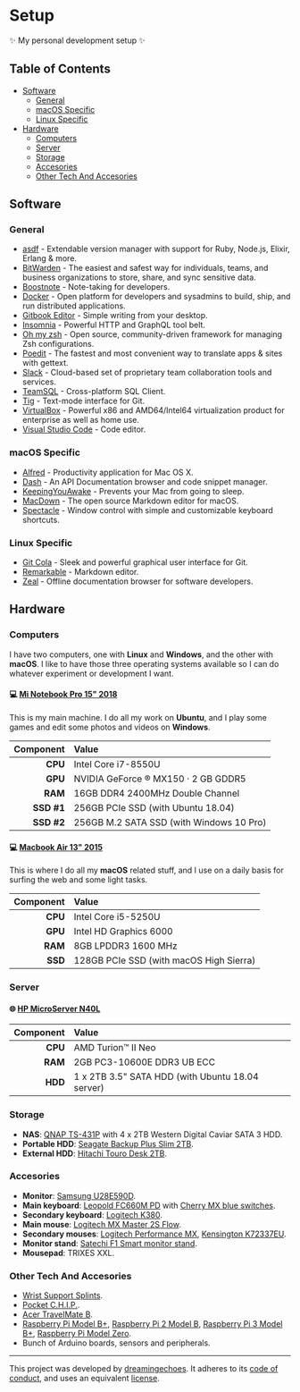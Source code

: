 # Setup

:sparkles: My personal development setup :sparkles:

## Table of Contents

- [Software](#software)
  * [General](#general)
  * [macOS Specific](#macos-specific)
  * [Linux Specific](#general)
- [Hardware](#hardware)
  * [Computers](#computers)
  * [Server](#server)
  * [Storage](#storage)
  * [Accesories](#accesories)
  * [Other Tech And Accesories](#other-tech-and-accesories)

## Software

### General

* [asdf](https://github.com/asdf-vm/asdf) - Extendable version manager with support for Ruby, Node.js, Elixir, Erlang & more.
* [BitWarden](https://bitwarden.com/) - The easiest and safest way for individuals, teams, and business organizations to store, share, and sync sensitive data.
* [Boostnote](https://boostnote.io/) - Note-taking for developers.
* [Docker](https://www.docker.com/) - Open platform for developers and sysadmins to build, ship, and run distributed applications.
* [Gitbook Editor](https://legacy.gitbook.com/editor) - Simple writing from your desktop.
* [Insomnia](https://insomnia.rest/) - Powerful HTTP and GraphQL tool belt.
* [Oh my zsh](https://ohmyz.sh/) - Open source, community-driven framework for managing Zsh configurations.
* [Poedit](https://poedit.net/) - The fastest and most convenient way to translate apps & sites with gettext.
* [Slack](https://slack.com/) - Cloud-based set of proprietary team collaboration tools and services.
* [TeamSQL](https://teamsql.io/) - Cross-platform SQL Client.
* [Tig](https://jonas.github.io/tig/) - Text-mode interface for Git.
* [VirtualBox](https://www.virtualbox.org/) - Powerful x86 and AMD64/Intel64 virtualization product for enterprise as well as home use.
* [Visual Studio Code](https://code.visualstudio.com/) - Code editor.

### macOS Specific

* [Alfred](https://www.alfredapp.com/) - Productivity application for Mac OS X.
* [Dash](https://kapeli.com/dash) - An API Documentation browser and code snippet manager.
* [KeepingYouAwake](https://github.com/newmarcel/KeepingYouAwake) - Prevents your Mac from going to sleep.
* [MacDown](https://macdown.uranusjr.com/) - The open source Markdown editor for macOS.
* [Spectacle](https://www.spectacleapp.com/) - Window control with simple and customizable keyboard shortcuts.

### Linux Specific

* [Git Cola](https://git-cola.github.io/) - Sleek and powerful graphical user interface for Git.
* [Remarkable](https://remarkableapp.github.io/) - Markdown editor.
* [Zeal](https://zealdocs.org/) - Offline documentation browser for software developers.

## Hardware

### Computers

I have two computers, one with **Linux** and **Windows**, and the other with **macOS**. I like to have those three operating systems available so I can do whatever experiment or development I want.

#### :computer: [Mi Notebook Pro 15" 2018](https://www.mi.com/mibookpro/)

This is my main machine. I do all my work on **Ubuntu**, and I play some games and edit some photos and videos on **Windows**.

| Component  | Value                                    |
|-----------:|:-----------------------------------------|
| **CPU**    | Intel Core i7-8550U                      |
| **GPU**    | NVIDIA GeForce ® MX150 · 2 GB GDDR5      |
| **RAM**    | 16GB DDR4 2400MHz Double Channel         |
| **SSD #1** | 256GB PCIe SSD (with Ubuntu 18.04)       |
| **SSD #2** | 256GB M.2 SATA SSD (with Windows 10 Pro) |

#### :computer: [Macbook Air 13" 2015](https://support.apple.com/kb/sp714/)

This is where I do all my **macOS** related stuff, and I use on a daily basis for surfing the web and some light tasks.

| Component  | Value                                   |
|-----------:|:----------------------------------------|
| **CPU**    | Intel Core i5-5250U                     |
| **GPU**    | Intel HD Graphics 6000                  |
| **RAM**    | 8GB LPDDR3 1600 MHz                     |
| **SSD**    | 128GB PCIe SSD (with macOS High Sierra) |

### Server

#### :globe_with_meridians: [HP MicroServer N40L](http://www8.hp.com/nz/en/pdf/HP_ProLiant_MicroServer_tcm_194_1127013.pdf)

| Component  | Value                                            |
|-----------:|:-------------------------------------------------|
| **CPU**    | AMD Turion™ II Neo                               |
| **RAM**    | 2GB PC3-10600E DDR3 UB ECC                       |
| **HDD**    | 1 x 2TB 3.5" SATA HDD (with Ubuntu 18.04 server) |

### Storage

* **NAS**: [QNAP TS-431P](https://www.qnap.com/en/product/ts-431p) with 4 x 2TB Western Digital Caviar SATA 3 HDD.
* **Portable HDD**: [Seagate Backup Plus Slim 2TB](https://www.seagate.com/consumer/backup/backup-plus/).
* **External HDD**: [Hitachi Touro Desk 2TB](http://www.touropro.com/en/product/touro-desk-pro/index.html).

### Accesories

* **Monitor**: [Samsung U28E590D](https://www.samsung.com/es/monitors/uhd-ue590/LU28E590DSEN/).
* **Main keyboard**: [Leopold FC660M PD](http://global.leopold.co.kr/product.php?pcode=fc660mpd) with [Cherry MX blue switches](https://www.cherrymx.de/en/products/mx-blue.html).
* **Secondary keyboard**: [Logitech K380](https://www.logitech.com/en-us/product/multi-device-keyboard-k380).
* **Main mouse**: [Logitech MX Master 2S Flow](https://www.logitech.com/en-us/product/mx-master-2s-flow).
* **Secondary mouses**: [Logitech Performance MX](http://support.logitech.com/en_us/product/performance-mouse-mx), [Kensington K72337EU](https://www.kensington.com/us/us/4493/k72337us/orbit-trackball-with-scroll-ring).
* **Monitor stand**: [Satechi F1 Smart monitor stand](https://satechi.net/products/satechi-f1-smart-monitor-stand?variant=27136039177).
* **Mousepad**: TRIXES XXL.

### Other Tech And Accesories

* [Wrist Support Splints](https://actesso.co.uk/product/advanced-black-wrist-support-splint).
* [Pocket C.H.I.P.](https://getchip.com/pages/pocketchip).
* [Acer TravelMate B](https://www.acer.com/ac/es/ES/content/professional-series/travelmateb).
* [Raspberry Pi Model B+](https://www.raspberrypi.org/products/raspberry-pi-1-model-b-plus/), [Raspberry Pi 2 Model B](https://www.raspberrypi.org/products/raspberry-pi-2-model-b/), [Raspberry Pi 3 Model B+](https://www.raspberrypi.org/products/raspberry-pi-3-model-b-plus/), [Raspberry Pi Model Zero](https://www.raspberrypi.org/products/raspberry-pi-zero/).
* Bunch of Arduino boards, sensors and peripherals.

----------------------------

This project was developed by [dreamingechoes](https://github.com/dreamingechoes).
It adheres to its [code of conduct](https://github.com/dreamingechoes/base/blob/master/files/CODE_OF_CONDUCT.md), and uses an equivalent [license](https://github.com/dreamingechoes/base/blob/master/files/LICENSE).
